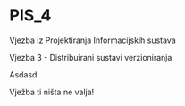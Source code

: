 PIS_4
=====

Vjezba iz Projektiranja Informacijskih sustava

Vjezba 3 - Distribuirani sustavi verzioniranja

Asdasd

Vježba ti ništa ne valja!
